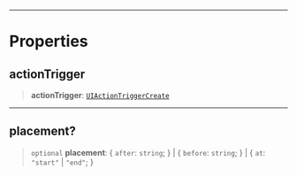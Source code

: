 ***

# Properties

## actionTrigger

> **actionTrigger**: [`UIActionTriggerCreate`](UIActionTriggerCreate.md)

***

## placement?

> `optional` **placement**: \{ `after`: `string`; } | \{ `before`: `string`; } | \{ `at`: `"start"` | `"end"`; }
